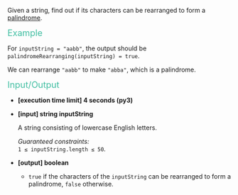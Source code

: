 Given a string, find out if its characters can be rearranged to form a <a href="keyword://palindrome" target="_blank">palindrome</a>.</p>
<p><span style="color:#44BFA3;font-size:1.4em;">Example</span></p>
<p>For <code>inputString = "aabb"</code>, the output should be<br>
<code>palindromeRearranging(inputString) = true</code>.</p>
<p>We can rearrange <code>"aabb"</code> to make <code>"abba"</code>, which is a palindrome.</p>
<p><span style="color:#44BFA3;font-size:1.4em;">Input/Output</span></p>
<ul>
<li>
<p><strong>[execution time limit] 4 seconds (py3)</strong></p>
</li>
<li>
<p><strong>[input] string inputString</strong></p>
<p>A string consisting of lowercase English letters.</p>
<p><em>Guaranteed constraints:</em><br>
<code>1 ≤ inputString.length ≤ 50</code>.</p>
</li>
<li>
<p><strong>[output] boolean</strong></p>
<ul>
<li><code>true</code> if the characters of the <code>inputString</code> can be rearranged to form a palindrome, <code>false</code> otherwise.</li>
</ul>
</li>
</ul>
</div>